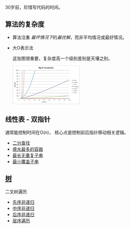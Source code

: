 
30岁前，珍惜写代码的时间。

## 算法的复杂度
* 算法注重 *最坏情况下*的*最优解*，而非平均情况或最好情况。
* 大O表示法 

    这张图很重要，复杂度高一个级别差别是天壤之别。
    
    <img width="45%" height="30%" src="https://github.com/RynnLee/rynn-code-master/blob/master/pics/big-o.png"/>

## 线性表 - 双指针
 通常能控制时间在O(n)，
 核心点是控制前后指针移动相关逻辑。
 * [二分查找](./topics/二分查找.md) 
 * [盛水最多的容器](./topics/盛水最多的容器.md) 
 * [最长无重复子串](./topics/最长无重复子串.md) 
 * [最小覆盖子串](./topics/最小覆盖子串.md) 
## [树](./pics/tree-type.png)
二叉树遍历

 * [先序非递归](./topics/tree/先序非递归.md)
 * [中序非递归](./topics/tree/中序非递归.md) 
 * [后序非递归](./topics/tree/后序非递归.md) 
 * [层序遍历](./topics/tree/二叉树的层序遍历.md) 
    
